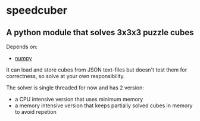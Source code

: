 # speedcuber

## A python module that solves 3x3x3 puzzle cubes


Depends on:
  * [numpy](http://www.numpy.org)

It can load and store cubes from JSON text-files but doesn't test them for
correctness, so solve at your own responsibility.

The solver is single threaded for now and has 2 version:
  * a CPU intensive version that uses minimum memory
  * a memory intensive version that keeps partially solved cubes in memory to
    avoid repetion

